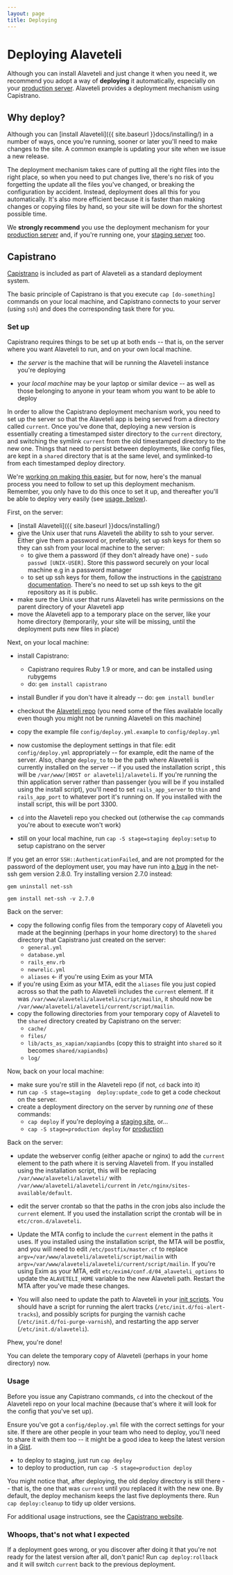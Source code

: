 ```yaml
---
layout: page
title: Deploying
---
```


# Deploying Alaveteli

<p class="lead">
  Although you can install Alaveteli and just change it when you need it, we
  recommend you adopt a way of <strong>deploying</strong> it automatically,
  especially on your
  <a href="{{ site.baseurl }}docs/glossary/#production" class="glossary__link">production server</a>.
  Alaveteli provides a deployment mechanism using Capistrano.
</p>

## Why deploy?

Although you can [install Alaveteli]({{ site.baseurl }}docs/installing/) in a number
of ways, once you're running, sooner or later you'll need to make changes to
the site. A common example is updating your site when we issue a new release.

The deployment mechanism takes care of putting all the right files into the
right place, so when you need to put changes live, there's no risk of you
forgetting the update all the files you've changed, or breaking the
configuration by accident. Instead, deployment does all this for you
automatically. It's also more efficient because it is faster than making
changes or copying files by hand, so your site will be down for the shortest
possible time.

We **strongly recommend** you use the deployment mechanism for your
<a href="{{ site.baseurl }}docs/glossary/#production" class="glossary__link">production server</a>
and, if you're running one, your
<a href="{{ site.baseurl }}docs/glossary/#staging" class="glossary__link">staging server</a> too.

## Capistrano

<a href="{{site.baseurl}}docs/glossary/#capistrano" class="glossary__link">Capistrano</a>
is included as part of Alaveteli as a standard deployment system.

The basic principle of Capistrano is that you execute `cap [do-something]`
commands on your local machine, and Capistrano connects to your server (using
`ssh`) and does the corresponding task there for you.

### Set up

Capistrano requires things to be set up at both ends -- that is, on the server
where you want Alaveteli to run, and on your own local machine.

* *the server* is the machine that will be running the Alaveteli
  instance you're deploying

* your *local machine* may be your laptop or similar device -- as well as those
  belonging to anyone in your team whom you want to be able to deploy

In order to allow the Capistrano deployment mechanism work, you need to set up
the server so that the Alaveteli app is being served from a directory called
`current`. Once you've done that, deploying a new version is essentially
creating a timestamped sister directory to the `current` directory, and
switching the symlink `current` from the old timestamped directory to the new
one. Things that need to persist between deployments, like config files, are
kept in a `shared` directory that is at the same level, and symlinked-to from
each timestamped deploy directory.

We're [working on making this easier](https://github.com/mysociety/alaveteli/issues/1596),
but for now, here's the manual process you need to follow to set up this
deployment mechanism. Remember, you only have to do this once to set it up,
and thereafter you'll be able to deploy very easily (see [usage, below](#usage)).

First, on the server:

* [install Alaveteli]({{ site.baseurl }}docs/installing/)
* give the Unix user that runs Alaveteli the ability to ssh to your server. Either give them a password or, preferably, set up ssh keys for them so they can ssh from your local machine to the server:
   * to give them a password (if they don't already have one) - `sudo passwd [UNIX-USER]`. Store this password securely on your local machine e.g in a password manager
   * to set up ssh keys for them, follow the instructions in the [capistrano documentation](http://capistranorb.com/documentation/getting-started/authentication-and-authorisation/). There's no need to set up ssh keys to the git repository as it is public.
* make sure the Unix user that runs Alaveteli has write permissions on the parent directory of your Alaveteli app
* move the Alaveteli app to a temporary place on the server, like your home
  directory (temporarily, your site will be missing, until the deployment puts
  new files in place)

Next, on your local machine:

* install Capistrano:
   * Capistrano requires Ruby 1.9 or more, and can be installed using rubygems
   * do: `gem install capistrano`
* install Bundler if you don't have it already -- do: `gem install bundler`
* checkout the [Alaveteli repo](https://github.com/mysociety/alaveteli/) (you
  need some of the files available locally even though you might not be running
  Alaveteli on this machine)
* copy the example file `config/deploy.yml.example` to `config/deploy.yml`
* now customise the deployment settings in that file: edit
  `config/deploy.yml` appropriately -- for example, edit the name of the
  server. Also, change `deploy_to` to be the path where Alaveteli is
  currently installed on the server -- if you used the installation
  script , this will be `/var/www/[HOST or alaveteli]/alaveteli`. If
  you're running the thin application server rather than passenger (you
  will be if you installed using the install script),
  you'll need to set `rails_app_server` to `thin` and `rails_app_port`
  to whatever port it's running on. If you installed with the install
  script, this will be port 3300.


* `cd` into the Alaveteli repo you checked out (otherwise the `cap` commands you're about to
  execute won't work)
* still on your local machine, run `cap -S stage=staging deploy:setup` to setup capistrano on the server

If you get an error `SSH::AuthenticationFailed`, and are not prompted for the password of the deployment user, you may have run into [a bug](http://stackoverflow.com/questions/21560297/capistrano-sshauthenticationfailed-not-prompting-for-password) in the net-ssh gem version 2.8.0. Try installing version 2.7.0 instead:

    gem uninstall net-ssh

    gem install net-ssh -v 2.7.0

Back on the server:

* copy the following config files from the temporary copy of Alaveteli you made at
  the beginning (perhaps in your home directory) to the `shared` directory that
  Capistrano just created on the server:
   * `general.yml`
   * `database.yml`
   * `rails_env.rb`
   * `newrelic.yml`
   * `aliases` &larr; if you're using Exim as your MTA
* if you're using Exim as your MTA, edit the `aliases` file you just copied across
  so that the path to Alaveteli includes the `current` element. If it was
  `/var/www/alaveteli/alaveteli/script/mailin`, it should now be
  `/var/www/alaveteli/alaveteli/current/script/mailin`.
* copy the following directories from your temporary copy of Alaveteli to the
  `shared` directory created by Capistrano on the server:
   * `cache/`
   * `files/`
   * `lib/acts_as_xapian/xapiandbs` (copy this to straight into `shared` so it becomes `shared/xapiandbs`)
   * `log/`

Now, back on your local machine:

* make sure you're still in the Alaveteli repo (if not, `cd` back into it)
* run `cap -S stage=staging  deploy:update_code` to get a code checkout on the server.
* create a deployment directory on the server by running *one* of these commands:
   * `cap deploy` if you're deploying a <a href="{{site.baseurl}}docs/glossary/#staging" class="glossary__link">staging site</a>, or...
   * `cap -S stage=production deploy` for <a href="{{site.baseurl}}docs/glossary/#production" class="glossary__link">production</a>

Back on the server:

* update the webserver config (either apache or nginx) to add the `current` element
  to the path where it is serving Alaveteli from. If you installed using the
  installation script, this will be replacing `/var/www/alaveteli/alaveteli/` with
  `/var/www/alaveteli/alaveteli/current` in `/etc/nginx/sites-available/default`.
* edit the server crontab so that the paths in the cron jobs also include the
  `current` element. If you used the installation script the crontab will be in
  `etc/cron.d/alaveteli`.
* Update the MTA config to include the `current` element in the paths it uses.
  If you installed using the installation script, the MTA will be postfix,
  and you will need to edit  `/etc/postfix/master.cf` to replace
  `argv=/var/www/alaveteli/alaveteli/script/mailin` with
  `argv=/var/www/alaveteli/alaveteli/current/script/mailin`.
  If you're using Exim as your MTA, edit `etc/exim4/conf.d/04_alaveteli_options`
  to update the `ALAVETELI_HOME` variable to the new Alaveteli path. Restart the MTA after you've made these changes.

* You will also need to update the path to Alaveteli in your [init scripts]({{site.baseurl}}docs/installing/manual_install/#cron-jobs-and-init-scripts).
  You should have a script for running the alert tracks
  (`/etc/init.d/foi-alert-tracks`), and possibly scripts for purging the
  varnish cache (`/etc/init.d/foi-purge-varnish`), and restarting the
  app server (`/etc/init.d/alaveteli`).

Phew, you're done!

You can delete the temporary copy of Alaveteli (perhaps in your
home directory) now.

### Usage

Before you issue any Capistrano commands, `cd` into the checkout of the
Alaveteli repo on your local machine (because that's where it will look
for the config that you've set up).

Ensure you've got a `config/deploy.yml` file with the correct settings for your
site. If there are other people in your team who need to deploy, you'll need to
share it with them too -- it might be a good idea to keep the latest
version in a [Gist](http://gist.github.com/).

* to deploy to staging, just run `cap deploy`
* to deploy to production, run `cap -S stage=production deploy`

You might notice that, after deploying, the old deploy directory is still there
-- that is, the one that was `current` until you replaced it with the new one.
By default, the deploy mechanism keeps the last five deployments there. Run
`cap deploy:cleanup` to tidy up older versions.

For additional usage instructions, see the [Capistrano
website](http://capistranorb.com/).

### Whoops, that's not what I expected

If a deployment goes wrong, or you discover after doing it that you're not
ready for the latest version after all, don't panic! Run `cap deploy:rollback`
and it will switch `current` back to the previous deployment.

